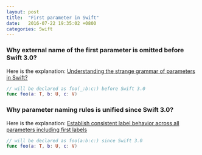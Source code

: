 ```yaml
---
layout: post
title:  "First parameter in Swift"
date:   2016-07-22 19:35:02 +0800
categories: Swift
---
```


### Why external name of the first parameter is omitted before Swift 3.0?
Here is the explanation: [Understanding the strange grammar of parameters in Swift?](http://burrows.wang/swift/2015/12/05/understanding-strange-parameter-grammar-of-swift.html)

``` swift
// will be declared as foo(_:b:c:) before Swift 3.0
func foo(a: T, b: U, c: V)
```

### Why parameter naming rules is unified since Swift 3.0?
Here is the explanation: [Establish consistent label behavior across all parameters including first labels](https://github.com/apple/swift-evolution/blob/master/proposals/0046-first-label.md)

``` swift
// will be declared as foo(a:b:c:) since Swift 3.0
func foo(a: T, b: U, c: V)
```
